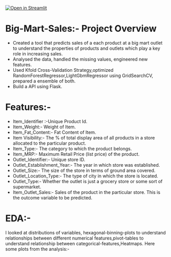 [![Open in Streamlit](https://static.streamlit.io/badges/streamlit_badge_black_white.svg)](https://share.streamlit.io/rohans6/big-mart-sales/main/Main.py)
# Big-Mart-Sales:- Project Overview
* Created a tool that predicts sales of a each  product at a big mart outlet to understand the properties of products and outlets which play a key role in increasing sales.
* Analysed the data, handled the missing values, engineered new features.
* Used Kfold Cross-Validation Strategy,optimized RandomForestRegressor,LightGbmRegressor using GridSearchCV, prepared a ensemble of both.
* Build a API using Flask.
# Features:-
* Item_Identifier :-Unique Product Id.
* Item_Weight:- Weight of Item.
* Item_Fat_Content:- Fat Content of Item.
* Item Visibility:- The % of total display area of all products in a store allocated to the particular product.
* Item_Type:-	The category to which the product belongs.
* Item_MRP:-	Maximum Retail Price (list price) of the product.
* Outlet_Identifier:-	Unique store ID.
* Outlet_Establishment_Year:-	The year in which store was established.
* Outlet_Size:-	The size of the store in terms of ground area covered.
* Outlet_Location_Type:-	The type of city in which the store is located.
* Outlet_Type:-	Whether the outlet is just a grocery store or some sort of supermarket.
* Item_Outlet_Sales:-	Sales of the product in the particular store. This is the outcome variable to be predicted.

# EDA:-
I looked at distributions of variables, hexagonal-binning-plots to understand relationships between different numerical features,pivot-tables to understand relationship between
categorical-features,Heatmaps.
Here some plots from the analysis:-




